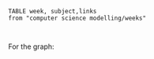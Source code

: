 
```dataview  
TABLE week, subject,links
from "computer science modelling/weeks"



```


For the graph: 